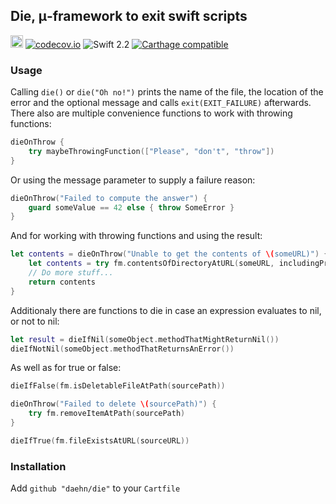 ## Die, μ-framework to exit swift scripts    
<a href='https://circleci.com/gh/daehn/die/tree/develop' target='_blank'><img src='https://circleci.com/gh/daehn/die.svg?style=svg' height='20px' /></a> [![codecov.io](https://codecov.io/github/daehn/die/coverage.svg?branch=develop)](https://codecov.io/github/daehn/die?branch=develop) ![Swift 2.2](https://img.shields.io/badge/Swift-2.2-orange.svg?style=flat)
[![Carthage compatible](https://img.shields.io/badge/Carthage-compatible-4BC51D.svg?style=flat)](https://github.com/Carthage/Carthage)

### Usage

Calling `die()` or `die("Oh no!")` prints the name of the file, the location of the error and the optional message and calls `exit(EXIT_FAILURE)` afterwards. There also are multiple convenience functions to work with throwing functions:

```swift
dieOnThrow {
    try maybeThrowingFunction(["Please", "don't", "throw"])
}
```

Or using the message parameter to supply a failure reason:

```swift
dieOnThrow("Failed to compute the answer") {
    guard someValue == 42 else { throw SomeError }
}
```

And for working with throwing functions and using the result:

```swift
let contents = dieOnThrow("Unable to get the contents of \(someURL)") {
    let contents = try fm.contentsOfDirectoryAtURL(someURL, includingPropertiesForKeys: nil, options: [])
    // Do more stuff...
    return contents
}
```

Additionaly there are functions to die in case an expression evaluates to nil, or not to nil:
```swift
let result = dieIfNil(someObject.methodThatMightReturnNil())
dieIfNotNil(someObject.methodThatReturnsAnError())
```

As well as for true or false:
```swift
dieIfFalse(fm.isDeletableFileAtPath(sourcePath))

dieOnThrow("Failed to delete \(sourcePath)") {
    try fm.removeItemAtPath(sourcePath)
}

dieIfTrue(fm.fileExistsAtURL(sourceURL))
```


### Installation

Add `github "daehn/die"` to your `Cartfile`
